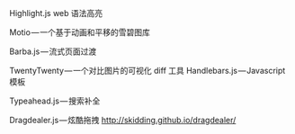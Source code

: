 Highlight.js web 语法高亮

Motio — 一个基于动画和平移的雪碧图库

Barba.js — 流式页面过渡

TwentyTwenty — 一个对比图片的可视化 diff 工具
Handlebars.js — Javascript 模板


Typeahead.js — 搜索补全

Dragdealer.js — 炫酷拖拽
	http://skidding.github.io/dragdealer/
